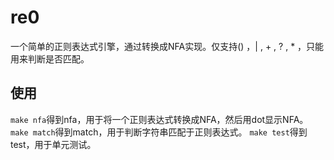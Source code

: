 # re0
一个简单的正则表达式引擎，通过转换成NFA实现。仅支持() ，| , + , ? , * ，只能用来判断是否匹配。

## 使用
`make nfa`得到nfa，用于将一个正则表达式转换成NFA，然后用dot显示NFA。
`make match`得到match，用于判断字符串匹配于正则表达式。
`make test`得到test，用于单元测试。
